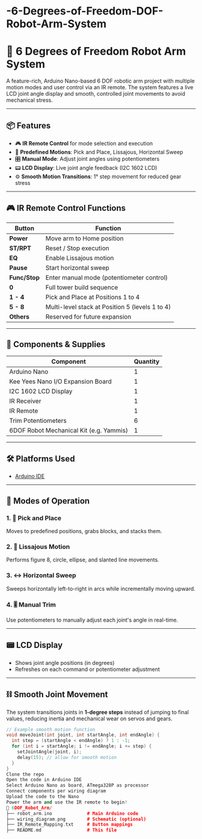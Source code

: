 # -6-Degrees-of-Freedom-DOF-Robot-Arm-System
# 🤖 6 Degrees of Freedom Robot Arm System

A feature-rich, Arduino Nano-based 6 DOF robotic arm project with multiple motion modes and user control via an IR remote. The system features a live LCD joint angle display and smooth, controlled joint movements to avoid mechanical stress.

---

## 📦 Features

- 🎮 **IR Remote Control** for mode selection and execution
- 🔁 **Predefined Motions**: Pick and Place, Lissajous, Horizontal Sweep
- 🎛️ **Manual Mode**: Adjust joint angles using potentiometers
- 📟 **LCD Display**: Live joint angle feedback (I2C 1602 LCD)
- ⚙️ **Smooth Motion Transitions**: 1° step movement for reduced gear stress

---

## 🎮 IR Remote Control Functions

| Button        | Function |
|---------------|----------|
| **Power**     | Move arm to Home position |
| **ST/RPT**    | Reset / Stop execution |
| **EQ**        | Enable Lissajous motion |
| **Pause**     | Start horizontal sweep |
| **Func/Stop** | Enter manual mode (potentiometer control) |
| **0**         | Full tower build sequence |
| **1 - 4**     | Pick and Place at Positions 1 to 4 |
| **5 - 8**     | Multi-level stack at Position 5 (levels 1 to 4) |
| **Others**    | Reserved for future expansion |

---

## 🧰 Components & Supplies

| Component                         | Quantity |
|----------------------------------|----------|
| Arduino Nano                     | 1        |
| Kee Yees Nano I/O Expansion Board | 1       |
| I2C 1602 LCD Display             | 1        |
| IR Receiver                      | 1        |
| IR Remote                        | 1        |
| Trim Potentiometers              | 6        |
| 6DOF Robot Mechanical Kit (e.g. Yammis) | 1    |

---

## 🛠 Platforms Used

- [Arduino IDE](https://www.arduino.cc/en/software)

---

## 🚦 Modes of Operation

### 1. 🧱 Pick and Place
Moves to predefined positions, grabs blocks, and stacks them.

### 2. 🔄 Lissajous Motion
Performs figure 8, circle, ellipse, and slanted line movements.

### 3. ↔ Horizontal Sweep
Sweeps horizontally left-to-right in arcs while incrementally moving upward.

### 4. 🎚️ Manual Trim
Use potentiometers to manually adjust each joint's angle in real-time.

---

## 📟 LCD Display

- Shows joint angle positions (in degrees)
- Refreshes on each command or potentiometer adjustment

---

## ⛓ Smooth Joint Movement

The system transitions joints in **1-degree steps** instead of jumping to final values, reducing inertia and mechanical wear on servos and gears.

```cpp
// Example smooth motion function
void moveJoint(int joint, int startAngle, int endAngle) {
  int step = (startAngle < endAngle) ? 1 : -1;
  for (int i = startAngle; i != endAngle; i += step) {
    setJointAngle(joint, i);
    delay(15); // allow for smooth motion
  }
}
Clone the repo
Open the code in Arduino IDE
Select Arduino Nano as board, ATmega328P as processor
Connect components per wiring diagram
Upload the code to the Nano
Power the arm and use the IR remote to begin!
📂 6DOF_Robot_Arm/
├── robot_arm.ino             # Main Arduino code
├── wiring_diagram.png        # Schematic (optional)
├── IR_Remote_Mapping.txt     # Button mappings
├── README.md                 # This file
